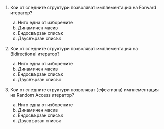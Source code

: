 1. Кои от следните структури позволяват имплементация на Forward итератор?
    
    <ol type="a">
        <li> Нито една от изборените </li>
        <li> Динамичен масив </li>
        <li> Ендосвързан списък </li>
        <li> Двусвързан списък </li>
    </ol> 

2. Кои от следните структури позволяват имплементация на Bidirectional итератор?
    
    <ol type="a">
        <li> Нито една от изборените </li>
        <li> Динамичен масив </li>
        <li> Ендосвързан списък </li>
        <li> Двусвързан списък </li>
    </ol> 

3. Кои от следните структури позволяват (ефективна) имплементация на Random Access итератор?
    
    <ol type="a">
        <li> Нито една от изборените </li>
        <li> Динамичен масив </li>
        <li> Ендосвързан списък </li>
        <li> Двусвързан списък </li>
    </ol> 